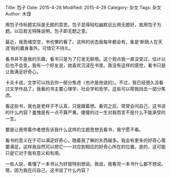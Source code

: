 Title: 包子
Date: 2015-4-28
Modified: 2015-4-28
Category: 杂文
Tags: 杂文
Author: 木馍

用包子作标题实际是无题的意思，包子显得轻松幽默远比用无题好，故用包子为题。以后若无特殊说明，包子即无题之意。

最近，我思绪空空，书也懒的看了。这样的状态我每年都会有，象是‘断肠人在天涯’般的置身事外。可惜它不持久。

看书并不是我的乐趣，看书只是为了打发无聊用。这个观点我一直没变过，估计以后也不会变。我有一个好友说，她喜欢沉浸在书里。我没有这样的感觉，看书只是让我满足好奇心。

卡夫卡说，文学可以挡去你一部分焦虑（也许是他说的）。不过，我已经很久没看过文学作品了，我看的书主要心理学、社会学和哲学。这些可以帮我挡去一部分焦虑。

看这些书，我也是老样子不认真，只是跟着想。看完之后，常常会问自己，这书说的什么内容？羞愧是有一点不算严重。傻傻的过一生对我而言不是什么不能承受的一生。

要是让我带着作者想告诉我什么这样的主题思想去看书，我宁愿不看。

看书的意义在于可以满足好奇心，随着我了解的东西越多。我会有更多的好奇心需要满足。这样我自然可以把它一一对应到相应的好奇心所在的位置。是的，这可能只是它对于我有意义和有用。

一些人说，看懂了一本书认为好就特别想说。我说，我看完一本书什么都不想说。嗯，因为我在问自己，这书说了什么内容？